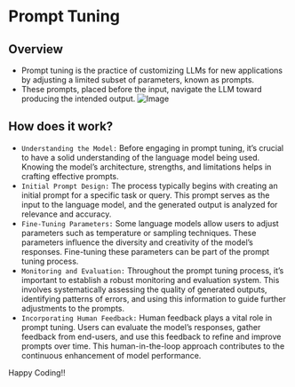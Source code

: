 # Prompt Tuning
## Overview
- Prompt tuning is the practice of customizing LLMs for new applications by adjusting a limited subset of parameters, known as prompts.
- These prompts, placed before the input, navigate the LLM toward producing the intended output.
![Image](https://miro.medium.com/v2/resize:fit:640/format:webp/0*aJB5QqjVigFVtirP.png)

## How does it work?
- `Understanding the Model:` Before engaging in prompt tuning, it’s crucial to have a solid understanding of the language model being used. Knowing the model’s architecture, strengths, and limitations helps in crafting effective prompts.
- `Initial Prompt Design:` The process typically begins with creating an initial prompt for a specific task or query. This prompt serves as the input to the language model, and the generated output is analyzed for relevance and accuracy.
- `Fine-Tuning Parameters:` Some language models allow users to adjust parameters such as temperature or sampling techniques. These parameters influence the diversity and creativity of the model’s responses. Fine-tuning these parameters can be part of the prompt tuning process.
- `Monitoring and Evaluation:` Throughout the prompt tuning process, it’s important to establish a robust monitoring and evaluation system. This involves systematically assessing the quality of generated outputs, identifying patterns of errors, and using this information to guide further adjustments to the prompts.
- `Incorporating Human Feedback:` Human feedback plays a vital role in prompt tuning. Users can evaluate the model’s responses, gather feedback from end-users, and use this feedback to refine and improve prompts over time. This human-in-the-loop approach contributes to the continuous enhancement of model performance.

Happy Coding!!
